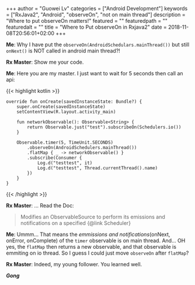 +++
author = "Guowei Lv"
categories = ["Android Development"]
keywords = ["RxJava2", "Android", "observeOn", "not on main thread"]
description = "Where to put observeOn matters!"
featured = ""
featuredpath = ""
featuredalt = ""
title = "Where to Put observeOn in Rxjava2"
date = 2018-11-08T20:56:01+02:00
+++

**Me**: Why I have put the `observeOn(AndroidSchedulars.mainThread())` but still `onNext()` is NOT called in android main thread?!

**Rx Master**: Show me your code.

**Me**: Here you are my master. I just want to wait for 5 seconds then call an api:

{{< highlight kotlin >}}

    override fun onCreate(savedInstanceState: Bundle?) {
        super.onCreate(savedInstanceState)
        setContentView(R.layout.activity_main)

        fun networkObservable(): Observable<String> {
            return Observable.just("test").subscribeOn(Schedulers.io())
        }

        Observable.timer(5, TimeUnit.SECONDS)
            .observeOn(AndroidSchedulers.mainThread())
            .flatMap { _ -> networkObservable() }
            .subscribe(Consumer {
                Log.d("testtest", it)
                Log.d("testtest", Thread.currentThread().name)
            })
        }
    }
{{< /highlight >}}

**Rx Master**: ... Read the Doc:

>Modifies an ObservableSource to perform its emissions and notifications on a specified {@link Scheduler}

**Me**: Ummm... That means the *emmissions and notifications*(onNext, onError, onComplete) of the `timer` observable is on main thread. And... OH yes, the `flatMap` then returns a new observable, and that observable is emmiting on io thread. So I guess I could just move `observeOn` after `flatMap`?

**Rx Master**: Indeed, my young follower. You learned well.

*****Gong*****
